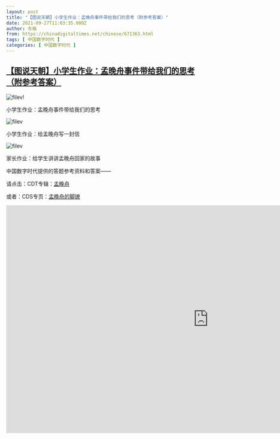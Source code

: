 ```yaml
---
layout: post
title: "【图说天朝】小学生作业：孟晚舟事件带给我们的思考（附参考答案）"
date: 2021-09-27T11:03:35.000Z
author: 东格
from: https://chinadigitaltimes.net/chinese/671363.html
tags: [ 中国数字时代 ]
categories: [ 中国数字时代 ]
---
```

<!--1632740615000-->
[【图说天朝】小学生作业：孟晚舟事件带给我们的思考（附参考答案）](https://chinadigitaltimes.net/chinese/671363.html)
------

<div>
<p><img src="https://chinadigitaltimes.net/chinese/files/2021/09/孟晚舟作业题-653x1024.jpg" alt="filev" />!</p><div class="ts">小学生作业：孟晚舟事件带给我们的思考</div><p><img src="https://chinadigitaltimes.net/chinese/files/2021/09/孟晚舟作业-659x1024.jpg" alt="filev" /></p><div class="ts">小学生作业：给孟晚舟写一封信</div><p><img src="https://chinadigitaltimes.net/chinese/files/2021/09/孟晚舟学生作业.jpg" alt="filev" /></p><div class="ts">家长作业：给学生讲讲孟晚舟回家的故事</div><p>中国数字时代提供的答题参考资料和答案——</p><p>请点击：CDT专辑：<a href="https://chinadigitaltimes.net/chinese/tag/%e5%ad%9f%e6%99%9a%e8%88%9f" title="孟晚舟">孟晚舟</a></p><p>或者：CDS专页：<a href="https://chinadigitaltimes.net/space/CDS%E4%B8%93%E9%A1%B5%EF%BC%9A%E5%AD%9F%E6%99%9A%E8%88%9F%E7%9A%84%E8%84%9A%E9%95%A3" title="孟晚舟的脚镣">孟晚舟的脚镣</a></p><p><iframe loading="lazy" title="【404档案馆】第10期：谁要是让我这个生日过得不舒坦，我就让他一辈子不舒坦" width="1080" height="608" src="https://www.youtube.com/embed/1GmtpE_dJEQ?list=PLz-jktblNUgnyzFbDe3rOJG40soOwG1Db" frameborder="0" allow="accelerometer; autoplay; clipboard-write; encrypted-media; gyroscope; picture-in-picture" allowfullscreen></iframe></p>
</div>

